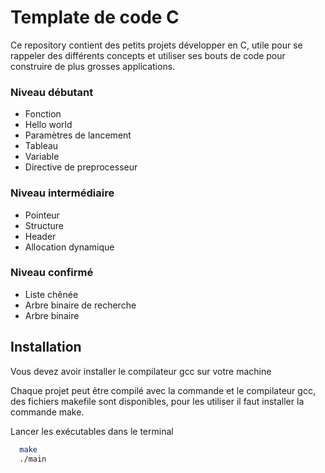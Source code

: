 
# Template de code C

Ce repository contient des petits projets développer en C, utile pour se rappeler des différents concepts et utiliser ses bouts de code pour construire de plus grosses applications.

### Niveau débutant

- Fonction
- Hello world
- Paramètres de lancement
- Tableau
- Variable
- Directive de preprocesseur


### Niveau intermédiaire

- Pointeur
- Structure
- Header
- Allocation dynamique

### Niveau confirmé

- Liste chênée
- Arbre binaire de recherche
- Arbre binaire


## Installation

Vous devez avoir installer le compilateur gcc sur votre machine

Chaque projet peut être compilé avec la commande et le compilateur gcc, des fichiers makefile sont disponibles, pour les utiliser il faut installer la commande make.

Lancer les exécutables dans le terminal

```bash
  make
  ./main
```
    